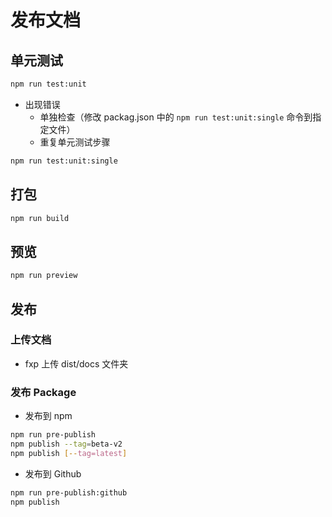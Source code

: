 # 发布文档

## 单元测试

```sh
npm run test:unit
```

- 出现错误
  - 单独检查（修改 packag.json 中的 `npm run test:unit:single` 命令到指定文件）
  - 重复单元测试步骤

```sh
npm run test:unit:single
```

## 打包

```sh
npm run build
```

## 预览

```sh
npm run preview
```

## 发布

### 上传文档

- fxp 上传 dist/docs 文件夹

### 发布 Package

- 发布到 npm

```sh
npm run pre-publish
npm publish --tag=beta-v2
npm publish [--tag=latest]
```

- 发布到 Github

```sh
npm run pre-publish:github
npm publish
```
